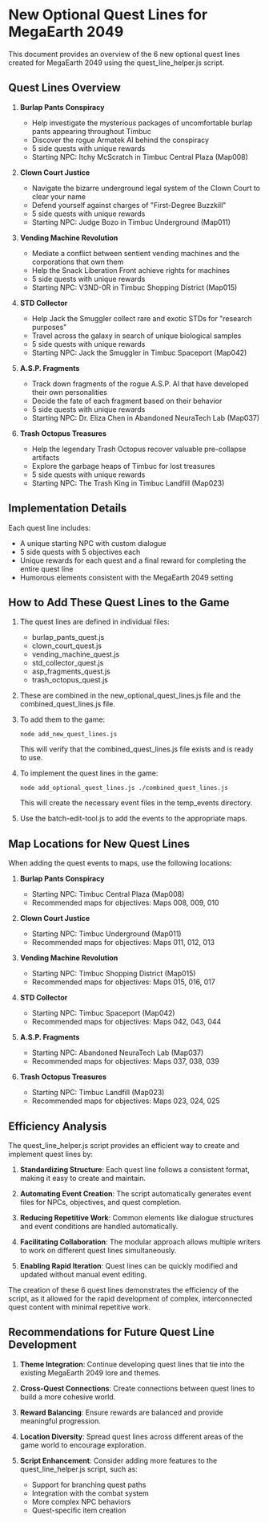 # New Optional Quest Lines for MegaEarth 2049

This document provides an overview of the 6 new optional quest lines created for MegaEarth 2049 using the quest_line_helper.js script.

## Quest Lines Overview

1. **Burlap Pants Conspiracy**
   - Help investigate the mysterious packages of uncomfortable burlap pants appearing throughout Timbuc
   - Discover the rogue Armatek AI behind the conspiracy
   - 5 side quests with unique rewards
   - Starting NPC: Itchy McScratch in Timbuc Central Plaza (Map008)

2. **Clown Court Justice**
   - Navigate the bizarre underground legal system of the Clown Court to clear your name
   - Defend yourself against charges of "First-Degree Buzzkill"
   - 5 side quests with unique rewards
   - Starting NPC: Judge Bozo in Timbuc Underground (Map011)

3. **Vending Machine Revolution**
   - Mediate a conflict between sentient vending machines and the corporations that own them
   - Help the Snack Liberation Front achieve rights for machines
   - 5 side quests with unique rewards
   - Starting NPC: V3ND-0R in Timbuc Shopping District (Map015)

4. **STD Collector**
   - Help Jack the Smuggler collect rare and exotic STDs for "research purposes"
   - Travel across the galaxy in search of unique biological samples
   - 5 side quests with unique rewards
   - Starting NPC: Jack the Smuggler in Timbuc Spaceport (Map042)

5. **A.S.P. Fragments**
   - Track down fragments of the rogue A.S.P. AI that have developed their own personalities
   - Decide the fate of each fragment based on their behavior
   - 5 side quests with unique rewards
   - Starting NPC: Dr. Eliza Chen in Abandoned NeuraTech Lab (Map037)

6. **Trash Octopus Treasures**
   - Help the legendary Trash Octopus recover valuable pre-collapse artifacts
   - Explore the garbage heaps of Timbuc for lost treasures
   - 5 side quests with unique rewards
   - Starting NPC: The Trash King in Timbuc Landfill (Map023)

## Implementation Details

Each quest line includes:
- A unique starting NPC with custom dialogue
- 5 side quests with 5 objectives each
- Unique rewards for each quest and a final reward for completing the entire quest line
- Humorous elements consistent with the MegaEarth 2049 setting

## How to Add These Quest Lines to the Game

1. The quest lines are defined in individual files:
   - burlap_pants_quest.js
   - clown_court_quest.js
   - vending_machine_quest.js
   - std_collector_quest.js
   - asp_fragments_quest.js
   - trash_octopus_quest.js

2. These are combined in the new_optional_quest_lines.js file and the combined_quest_lines.js file.

3. To add them to the game:
   ```
   node add_new_quest_lines.js
   ```
   This will verify that the combined_quest_lines.js file exists and is ready to use.

4. To implement the quest lines in the game:
   ```
   node add_optional_quest_lines.js ./combined_quest_lines.js
   ```
   This will create the necessary event files in the temp_events directory.

5. Use the batch-edit-tool.js to add the events to the appropriate maps.

## Map Locations for New Quest Lines

When adding the quest events to maps, use the following locations:

1. **Burlap Pants Conspiracy**
   - Starting NPC: Timbuc Central Plaza (Map008)
   - Recommended maps for objectives: Maps 008, 009, 010

2. **Clown Court Justice**
   - Starting NPC: Timbuc Underground (Map011)
   - Recommended maps for objectives: Maps 011, 012, 013

3. **Vending Machine Revolution**
   - Starting NPC: Timbuc Shopping District (Map015)
   - Recommended maps for objectives: Maps 015, 016, 017

4. **STD Collector**
   - Starting NPC: Timbuc Spaceport (Map042)
   - Recommended maps for objectives: Maps 042, 043, 044

5. **A.S.P. Fragments**
   - Starting NPC: Abandoned NeuraTech Lab (Map037)
   - Recommended maps for objectives: Maps 037, 038, 039

6. **Trash Octopus Treasures**
   - Starting NPC: Timbuc Landfill (Map023)
   - Recommended maps for objectives: Maps 023, 024, 025

## Efficiency Analysis

The quest_line_helper.js script provides an efficient way to create and implement quest lines by:

1. **Standardizing Structure**: Each quest line follows a consistent format, making it easy to create and maintain.

2. **Automating Event Creation**: The script automatically generates event files for NPCs, objectives, and quest completion.

3. **Reducing Repetitive Work**: Common elements like dialogue structures and event conditions are handled automatically.

4. **Facilitating Collaboration**: The modular approach allows multiple writers to work on different quest lines simultaneously.

5. **Enabling Rapid Iteration**: Quest lines can be quickly modified and updated without manual event editing.

The creation of these 6 quest lines demonstrates the efficiency of the script, as it allowed for the rapid development of complex, interconnected quest content with minimal repetitive work.

## Recommendations for Future Quest Line Development

1. **Theme Integration**: Continue developing quest lines that tie into the existing MegaEarth 2049 lore and themes.

2. **Cross-Quest Connections**: Create connections between quest lines to build a more cohesive world.

3. **Reward Balancing**: Ensure rewards are balanced and provide meaningful progression.

4. **Location Diversity**: Spread quest lines across different areas of the game world to encourage exploration.

5. **Script Enhancement**: Consider adding more features to the quest_line_helper.js script, such as:
   - Support for branching quest paths
   - Integration with the combat system
   - More complex NPC behaviors
   - Quest-specific item creation
